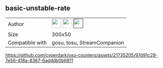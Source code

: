 ## basic-unstable-rate


|||
| ------------- | ------------- |
| Author | <a href="https://github.com/cyperdark" target="_blank"><img width="30" src="https://cdn-icons-png.flaticon.com/128/5968/5968866.png" /></a> <a href="https://twitter.com/cpol_owo" target="_blank"><img width="30" src="https://cdn-icons-png.flaticon.com/128/733/733579.png" /></a> <a href="" target="_blank"><img width=30 src="https://cdn-icons-png.flaticon.com/128/5968/5968756.png" /></a> |
| Size  | 300x50  |
| Compatible with  | gosu, tosu, StreamCompanion  |


https://github.com/cyperdark/osu-counters/assets/21735205/97d91c29-7e56-418a-8367-6adddb0b6811
